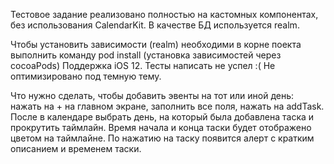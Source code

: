 Тестовое задание реализовано полностью на кастомных компонентах, без использования CalendarKit.
В качестве БД используется realm.

Чтобы установить зависимости (realm) необходими в корне поекта выполнить команду pod install (установка зависимостей через cocoaPods)
Поддержка iOS 12. 
Тесты написать не успел :(
Не оптимизировано под темную тему. 

Что нужно сделать, чтобы добавить эвенты на тот или иной день: нажать на + на главном экране, заполнить все поля, нажать на addTask.
После в календаре выбрать день, на который была добавлена таска и прокрутить таймлайн. Время начала и конца таски будет отображено цветом на таймлайне. По нажатию на таску появится алерт с кратким описанием и временем таски. 
